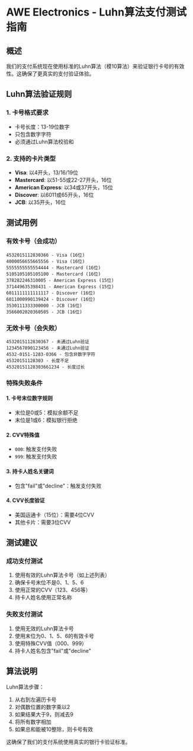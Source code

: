 # AWE Electronics - Luhn算法支付测试指南

## 概述
我们的支付系统现在使用标准的Luhn算法（模10算法）来验证银行卡号的有效性。这确保了更真实的支付验证体验。

## Luhn算法验证规则

### 1. 卡号格式要求
- 卡号长度：13-19位数字
- 只包含数字字符
- 必须通过Luhn算法校验和

### 2. 支持的卡片类型
- **Visa**: 以4开头，13/16/19位
- **Mastercard**: 以51-55或22-27开头，16位
- **American Express**: 以34或37开头，15位
- **Discover**: 以6011或65开头，16位
- **JCB**: 以35开头，16位

## 测试用例

### 有效卡号（会成功）
```
4532015112830366 - Visa (16位)
4000056655665556 - Visa (16位)
5555555555554444 - Mastercard (16位)
5105105105105100 - Mastercard (16位)
378282246310005 - American Express (15位)
371449635398431 - American Express (15位)
6011111111111117 - Discover (16位)
6011000990139424 - Discover (16位)
3530111333300000 - JCB (16位)
3566002020360505 - JCB (16位)
```

### 无效卡号（会失败）
```
4532015112830367 - 未通过Luhn验证
1234567890123456 - 未通过Luhn验证
4532-0151-1283-0366 - 包含非数字字符
45320151128303 - 长度不足
45320151128303661234 - 长度过长
```

### 特殊失败条件

#### 1. 卡号末位数字规则
- 末位是0或5：模拟余额不足
- 末位是1或6：模拟银行拒绝

#### 2. CVV特殊值
- `000`: 触发支付失败
- `999`: 触发支付失败

#### 3. 持卡人姓名关键词
- 包含"fail"或"decline"：触发支付失败

#### 4. CVV长度验证
- 美国运通卡（15位）：需要4位CVV
- 其他卡片：需要3位CVV

## 测试建议

### 成功支付测试
1. 使用有效的Luhn算法卡号（如上述列表）
2. 确保卡号末位不是0、1、5、6
3. 使用正常的CVV（123、456等）
4. 持卡人姓名使用正常名称

### 失败支付测试
1. 使用无效的Luhn算法卡号
2. 使用末位为0、1、5、6的有效卡号
3. 使用特殊CVV值（000、999）
4. 持卡人姓名包含"fail"或"decline"

## 算法说明

Luhn算法步骤：
1. 从右到左遍历卡号
2. 对偶数位置的数字乘以2
3. 如果结果大于9，则减去9
4. 将所有数字相加
5. 如果总和能被10整除，则卡号有效

这确保了我们的支付系统使用真实的银行卡验证标准。 